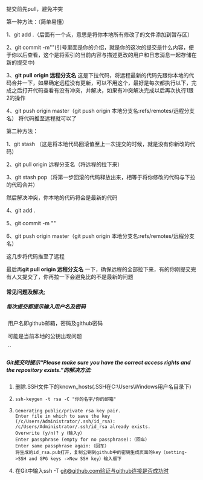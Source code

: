 

提交前先pull，避免冲突

第一种方法：（简单易懂）

1、git add .（后面有一个点，意思是将你本地所有修改了的文件添加到暂存区）

2、git commit -m""(引号里面是你的介绍，就是你的这次的提交是什么内容，便于你以后查看，这个是将索引的当前内容与描述更改的用户和日志消息一起存储在新的提交中)

3、**git pull origin 远程分支名** 这是下拉代码，将远程最新的代码先跟你本地的代码合并一下，如果确定远程没有更新，可以不用这个，最好是每次都执行以下，完成之后打开代码查看有没有冲突，并解决，如果有冲突解决完成以后再次执行1跟2的操作

4、git push origin master（git push origin 本地分支名:refs/remotes/远程分支名） 将代码推至远程就可以了



第二种方法：

1、git stash （这是将本地代码回滚值至上一次提交的时候，就是没有你新改的代码）

2、git pull origin 远程分支名（将远程的拉下来）

3、git stash pop（将第一步回滚的代码释放出来，相等于将你修改的代码与下拉的代码合并）

然后解决冲突，你本地的代码将会是最新的代码

4、git add .

5、git commit -m ""

6、git push origin master（git push origin 本地分支名:refs/remotes/远程分支名）

这几步将代码推至了远程

最后再**git pull origin 远程分支名** 一下，确保远程的全部拉下来，有的你刚提交完有人又提交了，你再拉一下会避免比的不是最新的问题

#### 常见问题及解决;

##### 每次提交都提示输入用户名及密码

​	用户名即github邮箱，密码及github密码

​	可能是当前本地的公钥出现问题

​	``

##### Git提交时提示“Please make sure you have the correct access rights and the repository exists.”的解决方法:

1.  删除.SSH文件下的known_hosts(.SSH在C:\Users\Windows用户名目录下) 

2. ` ssh-keygen -t rsa -C "你的名字/你的邮箱" `

3. ```
   Generating public/private rsa key pair.
   Enter file in which to save the key (/c/Users/Administrator/.ssh/id_rsa):
   /c/Users/Administrator/.ssh/id_rsa already exists.
   Overwrite (y/n)? y（输入y）
   Enter passphrase (empty for no passphrase):（回车）
   Enter same passphrase again:（回车）
   将生成的id_rsa.pub打开，复制公钥到github中的密钥生成页面的key（setting->SSH and GPG keys ->New SSH key）输入框下
   ```

4.  在Git中输入ssh -T git@github.com验证与github连接是否成功时 


